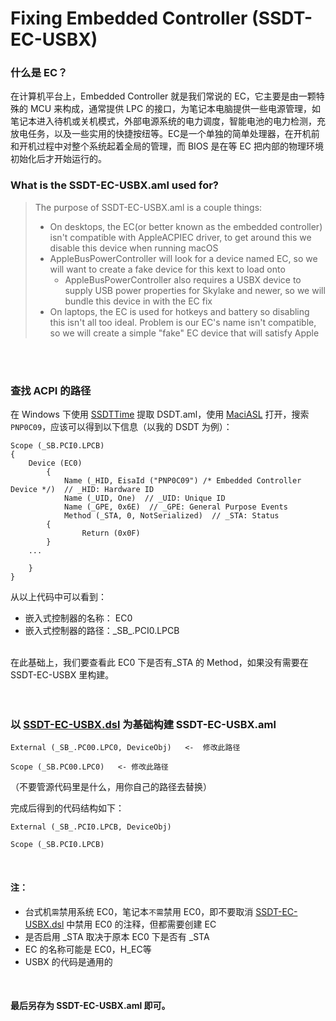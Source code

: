 # Fixing Embedded Controller (SSDT-EC-USBX)
### 什么是 EC？
在计算机平台上，Embedded Controller 就是我们常说的 EC，它主要是由一颗特殊的 MCU 来构成，通常提供 LPC 的接口，为笔记本电脑提供一些电源管理，如笔记本进入待机或关机模式，外部电源系统的电力调度，智能电池的电力检测，充放电任务，以及一些实用的快捷按纽等。EC是一个单独的简单处理器，在开机前和开机过程中对整个系统起着全局的管理，而 BIOS 是在等 EC 把内部的物理环境初始化后才开始运行的。

### What is the SSDT-EC-USBX.aml used for?
> The purpose of SSDT-EC-USBX.aml is a couple things:
> 
> * On desktops, the EC(or better known as the embedded controller) isn't compatible with AppleACPIEC driver, to get around this we disable this device when running macOS
> * AppleBusPowerController will look for a device named EC, so we will want to create a fake device for this kext to load onto
> 	* AppleBusPowerController also requires a USBX device to supply USB power properties for Skylake and newer, so we will bundle this device in with the EC fix
> * On laptops, the EC is used for hotkeys and battery so disabling this isn't all too ideal. Problem is our EC's name isn't compatible, so we will create a simple "fake" EC device that will satisfy Apple

<br>
<br>

### 查找 ACPI 的路径
在 Windows 下使用 [SSDTTime](https://github.com/corpnewt/SSDTTime) 提取 DSDT.aml，使用 [MaciASL](https://github.com/acidanthera/MaciASL) 打开，搜索 `PNP0C09`，应该可以得到以下信息（以我的 DSDT 为例）：

```ASL
Scope (_SB.PCI0.LPCB)
{
	Device (EC0)
    	{
    		Name (_HID, EisaId ("PNP0C09") /* Embedded Controller Device */)  // _HID: Hardware ID
    		Name (_UID, One)  // _UID: Unique ID
     		Name (_GPE, 0x6E)  // _GPE: General Purpose Events
       		Method (_STA, 0, NotSerialized)  // _STA: Status
   		{
    			Return (0x0F)
		}
	...
	
	}
}
```

从以上代码中可以看到：<br>
* 嵌入式控制器的名称： EC0
* 嵌入式控制器的路径：\_SB\_.PCI0.LPCB
<br>
在此基础上，我们要查看此 EC0 下是否有_STA 的 Method，如果没有需要在 SSDT-EC-USBX 里构建。<br>
<br>
<br>

### 以 [SSDT-EC-USBX.dsl](https://github.com/ZuoMu-T/Hackintosh_HP-ZHAN-66-Pro-G2/blob/master/ACPI_Build/EC/SSDT-EC-USBX.dsl) 为基础构建 SSDT-EC-USBX.aml <br>

```ASL
External (_SB_.PC00.LPC0, DeviceObj)   <-  修改此路径

Scope (_SB.PC00.LPC0)   <- 修改此路径
```

（不要管源代码里是什么，用你自己的路径去替换）
<br>

完成后得到的代码结构如下：<br>

```ASL
External (_SB_.PCI0.LPCB, DeviceObj) 

Scope (_SB.PCI0.LPCB) 
```

<br>

#### 注： <br>
* 台式机`需`禁用系统 EC0，笔记本`不需`禁用 EC0，即不要取消 [SSDT-EC-USBX.dsl](https://github.com/ZuoMu-T/Hackintosh_HP-ZHAN-66-Pro-G2/blob/master/ACPI_Build/EC/SSDT-EC-USBX.dsl) 中禁用 EC0 的注释，但都需要创建 EC
* 是否启用 \_STA 取决于原本 EC0 下是否有 \_STA
* EC 的名称可能是 EC0，H_EC等
* USBX 的代码是通用的
<br>

#### 最后另存为 SSDT-EC-USBX.aml 即可。
